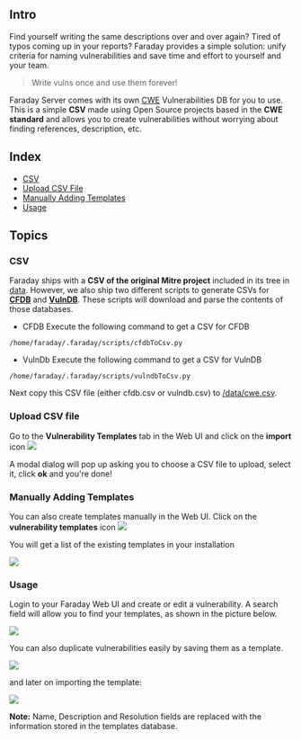 ## Intro
Find yourself writing the same descriptions over and over again? Tired of typos coming up in your reports? Faraday provides a simple solution: unify criteria for naming vulnerabilities and save time and effort to yourself and your team.

> Write vulns once and use them forever!

Faraday Server comes with its own [CWE](https://cwe.mitre.org/) Vulnerabilities DB for you to use. This is a simple **CSV** made using Open Source projects based in the **CWE standard** and allows you to create vulnerabilities without worrying about finding references, description, etc.

## Index

* [CSV](#csv)
* [Upload CSV File](#upload)
* [Manually Adding Templates](#manually)
* [Usage](#usage)

## Topics

<a name="csv"></a>
### CSV

Faraday ships with a **CSV of the original Mitre project** included in its tree in [data](https://github.com/infobyte/faraday/tree/master/data). However, we also ship two different scripts to generate CSVs for [**CFDB**](https://github.com/mubix/cfdb) and [**VulnDB**](https://github.com/vulndb/data). These scripts will download and parse the contents of those databases.

* CFDB
Execute the following command to get a CSV for CFDB

```
/home/faraday/.faraday/scripts/cfdbToCsv.py
```

* VulnDb
Execute the following command to get a CSV for VulnDB

```
/home/faraday/.faraday/scripts/vulndbToCsv.py
```

Next copy this CSV file (either cfdb.csv or vulndb.csv) to [/data/cwe.csv](data/cwe.csv).

<a name="upload"></a>
### Upload CSV file

Go to the **Vulnerability Templates**  tab in the Web UI and click on the **import** icon ![](https://raw.github.com/wiki/infobyte/faraday/images/vulnerability_database/import_icon.png)

A modal dialog will pop up asking you to choose a CSV file to upload, select it, click **ok** and you're done!


<a name="manually"></a>
### Manually Adding Templates

You can also create templates manually in the Web UI. Click on the **vulnerability templates** icon ![](https://raw.github.com/wiki/infobyte/faraday/images/vulnerability_database/icon.png)

You will get a list of the existing templates in your installation

![](https://raw.github.com/wiki/infobyte/faraday/images/vulnerability_database/list.png)

<a name="usage"></a>
### Usage

Login to your Faraday Web UI and create or edit a vulnerability. A search field will allow you to find your templates, as shown in the picture below.

![](https://raw.githubusercontent.com/wiki/infobyte/faraday/images/vulnerability_database/vuln_creation_templates_list.png)

You can also duplicate vulnerabilities easily by saving them as a template.

![](https://raw.github.com/wiki/infobyte/faraday/images/vulnerability_database/create.png)

and later on importing the template:

![](https://raw.github.com/wiki/infobyte/faraday/images/vulnerability_database/import.png)




**Note:** Name, Description and Resolution fields are replaced with the information stored in the templates database.
